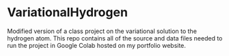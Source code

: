 # VariationalHydrogen
Modified version of a class project on the variational solution to the hydrogen atom. This repo contains all of the source and data files needed to run the project in Google Colab hosted on my portfolio website.
